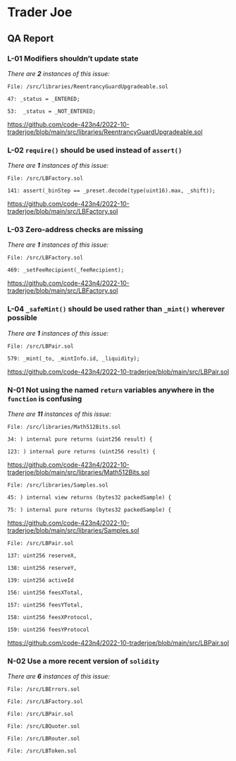 # Trader Joe

## QA Report

### L-01 Modifiers shouldn’t update state

_There are **2** instances of this issue:_

```solidity
File: /src/libraries/ReentrancyGuardUpgradeable.sol

47: _status = _ENTERED;

53:  _status = _NOT_ENTERED;
```

https://github.com/code-423n4/2022-10-traderjoe/blob/main/src/libraries/ReentrancyGuardUpgradeable.sol

### L-02 `require()` should be used instead of `assert()`

_There are **1** instances of this issue:_

```solidity
File: /src/LBFactory.sol

141: assert(_binStep == _preset.decode(type(uint16).max, _shift));
```

https://github.com/code-423n4/2022-10-traderjoe/blob/main/src/LBFactory.sol

### L-03 Zero-address checks are missing

_There are **1** instances of this issue:_

```solidity
File: /src/LBFactory.sol

469: _setFeeRecipient(_feeRecipient);
```

https://github.com/code-423n4/2022-10-traderjoe/blob/main/src/LBFactory.sol

### L-04 `_safeMint()` should be used rather than `_mint()` wherever possible

_There are **1** instances of this issue:_

```solidity
File: /src/LBPair.sol

579: _mint(_to, _mintInfo.id, _liquidity);
```

https://github.com/code-423n4/2022-10-traderjoe/blob/main/src/LBPair.sol

### N-01 Not using the named `return` variables anywhere in the `function` is confusing

_There are **11** instances of this issue:_

```solidity
File: /src/libraries/Math512Bits.sol

34: ) internal pure returns (uint256 result) {

123: ) internal pure returns (uint256 result) {
```

https://github.com/code-423n4/2022-10-traderjoe/blob/main/src/libraries/Math512Bits.sol

```solidity
File: /src/libraries/Samples.sol

45: ) internal view returns (bytes32 packedSample) {

75: ) internal pure returns (bytes32 packedSample) {
```

https://github.com/code-423n4/2022-10-traderjoe/blob/main/src/libraries/Samples.sol

```solidity
File: /src/LBPair.sol

137: uint256 reserveX,

138: uint256 reserveY,

139: uint256 activeId

156: uint256 feesXTotal,

157: uint256 feesYTotal,

158: uint256 feesXProtocol,

159: uint256 feesYProtocol
```

https://github.com/code-423n4/2022-10-traderjoe/blob/main/src/LBPair.sol

### N-02 Use a more recent version of `solidity`

_There are **6** instances of this issue:_

```solidity
File: /src/LBErrors.sol

File: /src/LBFactory.sol

File: /src/LBPair.sol

File: /src/LBQuoter.sol

File: /src/LBRouter.sol

File: /src/LBToken.sol
```
